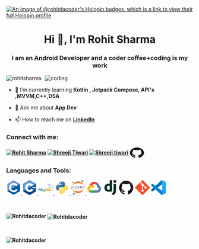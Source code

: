 [![An image of @rohitdacoder's Holopin badges, which is a link to view their full Holopin profile](https://holopin.me/rohitdacoder)](https://holopin.io/@rohitdacoder)

<h1 align="center">Hi 👋, I'm Rohit Sharma</h1>
<h3 align="center">I am an Android Developer and a coder coffee+coding is my work</h3>
<img align="right" alt="coding" width="400"  src="https://mir-s3-cdn-cf.behance.net/project_modules/disp/601014116770475.6068beff4640a.gif">

<p align="left"> <img src="https://komarev.com/ghpvc/?username=rohitsharma&label=Profile%20views&color=0e75b6&style=flat" alt="rohitsharma" /> </p>



- 🌱 I’m currently learning **Kotlin , Jetpack Compose, API's ,MVVM,C++,DSA**

- 💬 Ask me about **App Dev**

- 📫 How to reach me on <a href = "https://www.linkedin.com/in/rohit-sharma-2004rohit/" target = "_blank"><b>LinkedIn<b></a>


<h3 align="left">Connect with me:</h3>

<p align="left">
<a href="https://www.linkedin.com/in/rohit-sharma-2004rohit/" target="blank"><img align="center" src="https://raw.githubusercontent.com/rahuldkjain/github-profile-readme-generator/master/src/images/icons/Social/linked-in-alt.svg" alt="Rohit Sharma" height="30" width="40" /></a>
<a href="https://developers.google.com/profile/u/RohitCSE" target="blank"><img align="center" src="https://raw.githubusercontent.com/rahuldkjain/github-profile-readme-generator/master/src/images/icons/Social/kaggle.svg" alt="Shreeji Tiwari" height="30" width="40" /></a>
<a href="rohitsharma@gmail.com" target="blank"><img align="center" src="https://raw.githubusercontent.com/rahuldkjain/github-profile-readme-generator/master/src/images/icons/Social/discord.svg" alt="Shreeji tiwari" height="30" width="40" /></a>
<a href="https://github.com/Rohitdacoder" target="blank"><img align="center" src="https://raw.githubusercontent.com/devicons/devicon/55609aa5bd817ff167afce0d965585c92040787a/icons/github/github-original.svg" alt="Google developer profile" height="30" width="40" /></a>
</p>

<h3 align="left">Languages and Tools:</h3>
<p align="left">
  
</a> <a href="https://www.cprogramming.com/" target="_blank" rel="noreferrer"> <img src="https://raw.githubusercontent.com/devicons/devicon/master/icons/c/c-original.svg" alt="c" width="40" height="40"/> </a> 
<a href="https://www.w3schools.com/cpp/" target="_blank" rel="noreferrer"> <img src="https://raw.githubusercontent.com/devicons/devicon/master/icons/cplusplus/cplusplus-original.svg" alt="cplusplus" width="40" height="40"/> </a> 
<a href="https://www.mysql.com/" target="_blank" rel="noreferrer"> <img src="https://raw.githubusercontent.com/devicons/devicon/master/icons/mysql/mysql-original-wordmark.svg" alt="mysql" width="40" height="40"/> </a> 
<a href="https://www.python.org" target="_blank" rel="noreferrer"> <img src="https://raw.githubusercontent.com/devicons/devicon/master/icons/python/python-original.svg" alt="python" width="40" height="40"/> </a>
<a href="https://jupyter.org/" target="_blank" rel="noreferrer"> <img src="https://raw.githubusercontent.com/devicons/devicon/55609aa5bd817ff167afce0d965585c92040787a/icons/jupyter/jupyter-original-wordmark.svg" alt="jupyter notebook" width="40" height="40"/> </a>
<a href="https://g.dev/shreeji" target="blank"><img src="https://raw.githubusercontent.com/devicons/devicon/55609aa5bd817ff167afce0d965585c92040787a/icons/googlecloud/googlecloud-original.svg" alt="Google developer profile" height="40" width="40" /></a>
<a href="https://www.djangoproject.com/" target="blank"><img src="https://raw.githubusercontent.com/devicons/devicon/55609aa5bd817ff167afce0d965585c92040787a/icons/django/django-plain.svg" alt="django" height="40" width="40" /></a>
<a href="https://github.com/shreejitiwari" target="blank"><img src="https://raw.githubusercontent.com/devicons/devicon/55609aa5bd817ff167afce0d965585c92040787a/icons/github/github-original.svg" alt="github profile" height="40" width="40" /></a>
<a href="https://github.com/shreejitiwari" target="blank"><img src="https://raw.githubusercontent.com/devicons/devicon/55609aa5bd817ff167afce0d965585c92040787a/icons/git/git-original.svg" alt="git" height="40" width="40" /></a>
<a href="https://code.visualstudio.com/" target="blank"><img src="https://raw.githubusercontent.com/devicons/devicon/55609aa5bd817ff167afce0d965585c92040787a/icons/vscode/vscode-original.svg" alt="git" height="40" width="40" /></a>

</p>

<br>

<p><img align="left" src="https://github-readme-stats.vercel.app/api/top-langs?username=Rohitdacoder&show_icons=true&locale=en&layout=compact" alt="Rohitdacoder" /></p>

<p>&nbsp;<img align="center" src="https://github-readme-stats.vercel.app/api?username=Rohitdacoder&show_icons=true&locale=en" alt="Rohitdacoder" /></p>

<br>

<p><img align="center" src="https://github-readme-streak-stats.herokuapp.com/?user=Rohitdacoder&" alt="Rohitdacoder" /></p>

